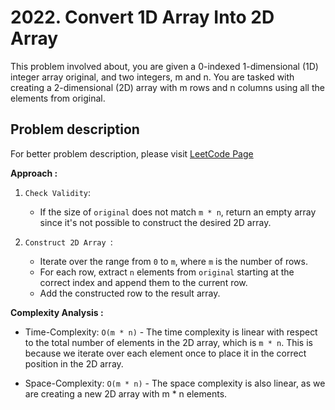 # 2022. Convert 1D Array Into 2D Array

This problem involved about, you are given a 0-indexed 1-dimensional (1D) integer array original, and two integers, m and n. You are tasked with creating a 2-dimensional (2D) array with m rows and n columns using all the elements from original.

## Problem description

For better problem description, please visit [LeetCode Page](https://leetcode.com/problems/convert-1d-array-into-2d-array/description)

**Approach :**<br/>

1. `Check Validity`:

    - If the size of `original` does not match `m * n`, return an empty array since it's not possible to construct the desired 2D array.

2. `Construct 2D Array `:
    - Iterate over the range from `0` to `m`, where `m` is the number of rows.
    - For each row, extract `n` elements from `original` starting at the correct index and append them to the current row.
    - Add the constructed row to the result array.

**Complexity Analysis :**<br/>

-   Time-Complexity: `O(m * n)` - The time complexity is linear with respect to the total number of elements in the 2D array, which is `m * n`. This is because we iterate over each element once to place it in the correct position in the 2D array.

-   Space-Complexity: `O(m * n)` - The space complexity is also linear, as we are creating a new 2D array with m \* n elements.